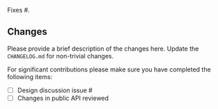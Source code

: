 Fixes #.

## Changes

Please provide a brief description of the changes here. Update the
`CHANGELOG.md` for non-trivial changes.

For significant contributions please make sure you have completed the following items:

* [ ] Design discussion issue #
* [ ] Changes in public API reviewed
